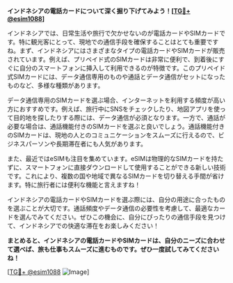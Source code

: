**インドネシアの電話カードについて深く掘り下げてみよう！[[TG💪+ @esim1088](https://t.me/s/esim1088)]**

インドネシアでは、日常生活や旅行で欠かせないのが電話カードやSIMカードです。特に観光客にとって、現地での通信手段を確保することはとても重要ですね。まず、インドネシアにはさまざまなタイプの電話カードやSIMカードが販売されています。例えば、プリペイド式のSIMカードは非常に便利で、到着後にすぐに自分のスマートフォンに挿入して利用できるのが特徴です。このプリペイド式SIMカードには、データ通信専用のものや通話とデータ通信がセットになったものなど、多様な種類があります。

データ通信専用のSIMカードを選ぶ場合、インターネットを利用する頻度が高い方におすすめです。例えば、旅行中にSNSをチェックしたり、地図アプリを使って目的地を探したりする際には、データ通信が必須となります。一方で、通話が必要な場合は、通話機能付きのSIMカードを選ぶと良いでしょう。通話機能付きのSIMカードは、現地の人とのコミュニケーションをスムーズに行えるので、ビジネスパーソンや長期滞在者にも人気があります。

また、最近ではeSIMも注目を集めています。eSIMは物理的なSIMカードを持たずに、スマートフォンに直接ダウンロードして使用することができる新しい技術です。これにより、複数の国や地域で異なるSIMカードを切り替える手間が省けます。特に旅行者には便利な機能と言えますね！

インドネシアの電話カードやSIMカードを選ぶ際には、自分の用途に合ったものを選ぶことが大切です。通話頻度やデータ通信の必要性を考慮して、最適なカードを選んでみてください。ぜひこの機会に、自分にぴったりの通信手段を見つけて、インドネシアでの快適な滞在をお楽しみください！

**まとめると、インドネシアの電話カードやSIMカードは、自分のニーズに合わせて選べば、旅も仕事もスムーズに進むものです。ぜひ一度試してみてくださいね！**

[[TG💪+ @esim1088](https://t.me/s/esim1088) ![Image](https://i.postimg.cc/Y0z9fWf4/image.png)]